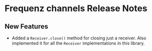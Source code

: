 # Frequenz channels Release Notes

## New Features

- Added a `Receiver.close()` method for closing just a receiver.  Also implemented it for all the `Receiver` implementations in this library.
